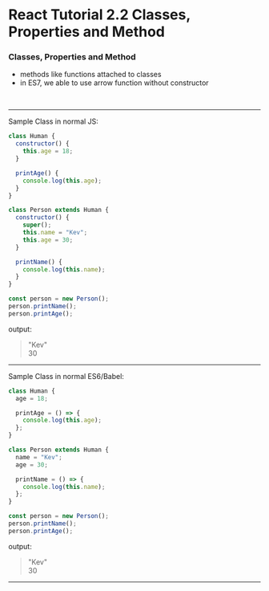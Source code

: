 # React Tutorial 2.2 Classes, Properties and Method

### Classes, Properties and Method

- methods like functions attached to classes
- in ES7, we able to use arrow function without constructor

<br/><hr/>

Sample Class in normal JS:

```javascript
class Human {
  constructor() {
    this.age = 18;
  }

  printAge() {
    console.log(this.age);
  }
}

class Person extends Human {
  constructor() {
    super();
    this.name = "Kev";
    this.age = 30;
  }

  printName() {
    console.log(this.name);
  }
}

const person = new Person();
person.printName();
person.printAge();
```

output:

> "Kev"
> <br/>
> 30

<hr/>

Sample Class in normal ES6/Babel:

```javascript
class Human {
  age = 18;

  printAge = () => {
    console.log(this.age);
  };
}

class Person extends Human {
  name = "Kev";
  age = 30;

  printName = () => {
    console.log(this.name);
  };
}

const person = new Person();
person.printName();
person.printAge();
```

output:

> "Kev"
> <br/>
> 30

<hr/>
